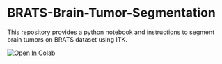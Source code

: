 # BRATS-Brain-Tumor-Segmentation
This repository provides a python notebook and instructions to segment brain tumors on BRATS dataset using ITK. 

[![Open In Colab](https://colab.research.google.com/assets/colab-badge.svg)]("https://colab.research.google.com/github/Jathurshan0330/BRATS-Brain-Tumor-Segmentation/blob/master/170248G_BM4301_Brain_Tumor_Segmentation.ipynb)

  
